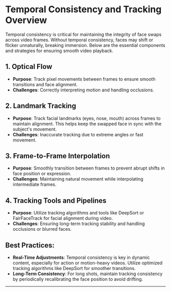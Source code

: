 # Temporal Consistency and Tracking Overview

Temporal consistency is critical for maintaining the integrity of face swaps across video frames. Without temporal consistency, faces may shift or flicker unnaturally, breaking immersion. Below are the essential components and strategies for ensuring smooth video playback.

## 1. Optical Flow
- **Purpose**: Track pixel movements between frames to ensure smooth transitions and face alignment.
- **Challenges**: Correctly interpreting motion and handling occlusions.

## 2. Landmark Tracking
- **Purpose**: Track facial landmarks (eyes, nose, mouth) across frames to maintain alignment. This helps keep the swapped face in sync with the subject's movement.
- **Challenges**: Inaccurate tracking due to extreme angles or fast movement.

## 3. Frame-to-Frame Interpolation
- **Purpose**: Smoothly transition between frames to prevent abrupt shifts in face position or expression.
- **Challenges**: Maintaining natural movement while interpolating intermediate frames.

## 4. Tracking Tools and Pipelines
- **Purpose**: Utilize tracking algorithms and tools like DeepSort or FairFaceTrack for facial alignment during video.
- **Challenges**: Ensuring long-term tracking stability and handling occlusions or blurred faces.

## Best Practices:
- **Real-Time Adjustments**: Temporal consistency is key in dynamic content, especially for action or motion-heavy videos. Utilize optimized tracking algorithms like DeepSort for smoother transitions.
- **Long-Term Consistency**: For long shots, maintain tracking consistency by periodically recalibrating the face position to avoid drifting.

---

